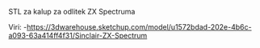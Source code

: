 STL za kalup za odlitek ZX Spectruma

Viri:
-https://3dwarehouse.sketchup.com/model/u1572bdad-202e-4b6c-a093-63a414ff4f31/Sinclair-ZX-Spectrum
